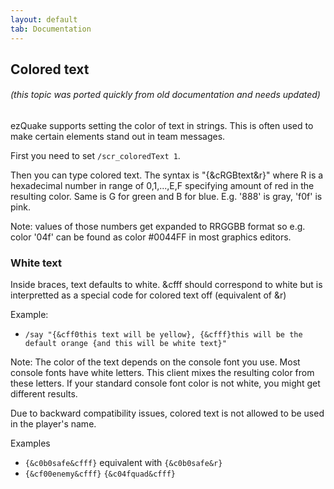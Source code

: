 ```yaml
---
layout: default
tab: Documentation
---
```


## Colored text

###### (this topic was ported quickly from old documentation and needs updated)

ezQuake supports setting the color of text in strings. This is often used to make certain elements stand out in team messages.

First you need to set `/scr_coloredText 1`.

Then you can type colored text. The syntax is "{&cRGBtext&r}" where R is a hexadecimal number in range of 0,1,...,E,F specifying amount of red in the resulting color. Same is G for green and B for blue. E.g. '888' is gray, 'f0f' is pink.

Note: values of those numbers get expanded to RRGGBB format so e.g. color '04f' can be found as color #0044FF in most graphics editors.

### White text

Inside braces, text defaults to white.  &cfff should correspond to white but is interpretted as a special code for colored text off (equivalent of &r)

Example:

- `/say "{&cff0this text will be yellow}, {&cfff}this will be the default orange {and this will be white text}"`

Note: The color of the text depends on the console font you use. Most console fonts have white letters. This client mixes the resulting color from these letters. If your standard console font color is not white, you might get different results.

Due to backward compatibility issues, colored text is not allowed to be used in the player's name.

Examples

- `{&c0b0safe&cfff}` equivalent with `{&c0b0safe&r}`
- `{&cf00enemy&cfff}` `{&c04fquad&cfff}`

